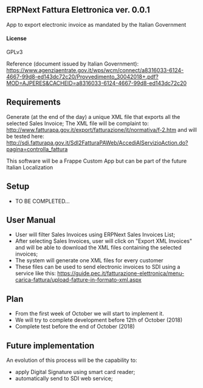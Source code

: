 ## ERPNext Fattura Elettronica ver. 0.0.1

App to export electronic invoice as mandated by the Italian Government

#### License

GPLv3

Reference (document issued by Italian Government):
https://www.agenziaentrate.gov.it/wps/wcm/connect/a8316033-6124-4667-99d8-ed143dc72c20/Provvedimento_30042018+.pdf?MOD=AJPERES&CACHEID=a8316033-6124-4667-99d8-ed143dc72c20

## Requirements

Generate (at the end of the day) a unique XML file that exports all the selected Sales Invoice; The XML file will be complaint to:
http://www.fatturapa.gov.it/export/fatturazione/it/normativa/f-2.htm
and will be tested here:
http://sdi.fatturapa.gov.it/SdI2FatturaPAWeb/AccediAlServizioAction.do?pagina=controlla_fattura

This software will be a Frappe Custom App but can be part of the future Italian Localization

## Setup

- TO BE COMPLETED...

## User Manual

- User will filter Sales Invoices using ERPNext Sales Invoices List;
- After selecting Sales Invoices, user will click on "Export XML Invoices" and will be able to download the XML files containing the selected invoices;
- The system will generate one XML files for every customer
- These files can be used to send electronic invoices to SDI using a service like this:
https://guide.pec.it/fatturazione-elettronica/menu-carica-fattura/upload-fatture-in-formato-xml.aspx

## Plan

- From the first week of October we will start to implement it.
- We will try to complete development before 12th of October (2018)
- Complete test before the end of October (2018)

## Future implementation

An evolution of this process will be the capability to:
- apply Digital Signature using smart card reader;
- automatically send to SDI web service;
